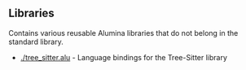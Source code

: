 ## Libraries

Contains various reusable Alumina libraries that do not belong in the standard library.

- [./tree_sitter.alu](./tree_sitter.alu) - Language bindings for the Tree-Sitter library